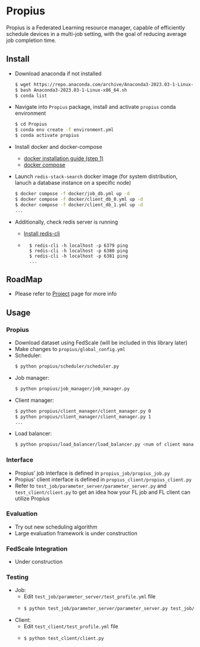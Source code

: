 # Propius
Propius is a Federated Learning resource manager, capable of efficiently schedule devices in a multi-job setting, with the goal of reducing average job completion time.
## Install
- Download anaconda if not installed
    ```bash
    $ wget https://repo.anaconda.com/archive/Anaconda3-2023.03-1-Linux-x86_64.sh
    $ bash Anaconda3-2023.03-1-Linux-x86_64.sh
    $ conda list
    ```
- Navigate into `Propius` package, install and activate `propius` conda environment
    ```bash
    $ cd Propius
    $ conda env create -f environment.yml
    $ conda activate propius
    ```
- Install docker and docker-compose
    - [docker installation guide (step 1)](https://www.digitalocean.com/community/tutorials/how-to-install-and-use-docker-on-ubuntu-16-04)
    - [docker compose](https://docs.docker.com/compose/install/linux/#install-the-plugin-manually)
- Launch `redis-stack-search` docker image (for system distribution, lanuch a database instance on a specific node)
    ```bash
    $ docker compose -f docker/job_db.yml up -d
    $ docker compose -f docker/client_db_0.yml up -d
    $ docker compose -f docker/client_db_1.yml up -d
    ...
    ```
    
- Additionally, check redis server is running
    - [Install redis-cli](https://stackoverflow.com/questions/21795340/linux-install-redis-cli-only)
    - ```
        $ redis-cli -h localhost -p 6379 ping
        $ redis-cli -h localhost -p 6380 ping
        $ redis-cli -h localhost -p 6381 ping
        ...
        ```

## RoadMap
- Please refer to [Project](https://github.com/users/EricDinging/projects/1) page for more info
## Usage
### Propius
- Download dataset using FedScale (will be included in this library later)
- Make changes to `propius/global_config.yml`
- Scheduler:
    ```bash
    $ python propius/scheduler/scheduler.py
    ```
- Job manager:
    ```bash
    $ python propius/job_manager/job_manager.py
    ```
- Client manager:
    ```bash
    $ python propius/client_manager/client_manager.py 0
    $ python propius/client_manager/client_manager.py 1
    ...
    ```
- Load balancer:
    ```bash
    $ python propius/load_balancer/load_balancer.py <num of client manager>
    ```
### Interface
- Propius' job interface is defined in `propius_job/propius_job.py`
- Propius' client interface is defined in `propius_client/propius_client.py`
- Refer to `test_job/parameter_server/parameter_server.py` and `test_client/client.py` to get an idea how your FL job and FL client can utilize Propius
### Evaluation
- Try out new scheduling algorithm
- Large evaluation framework is under construction
### FedScale Integration
- Under construction
### Testing
- Job:
    - Edit `test_job/parameter_server/test_profile.yml` file
    -   ```bash
        $ python test_job/parameter_server/parameter_server.py test_job/parameter_server/test_profile.yml <ip> <port>
        ```
- Client:
    - Edit `test_client/test_profile.yml` file
    -   ```bash
        $ python test_client/client.py
        ```
<!-- ### Propius (scheduling)
- Make changes to `global_config.yml`
- Scheduler, job manager, client manager, and load balancer launches are the same as above
- Job driver:
    ```bash
    $ python propius/job_sim/job_driver.py
    ```
- Client:
    ```bash
    $ python propius/client_sim/client_driver.py
    ``` -->




